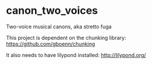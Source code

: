 # canon_two_voices
Two-voice musical canons, aka stretto fuga

This project is dependent on the chunking library: https://github.com/gboenn/chunking

It also needs to have lilypond installed: http://lilypond.org/

